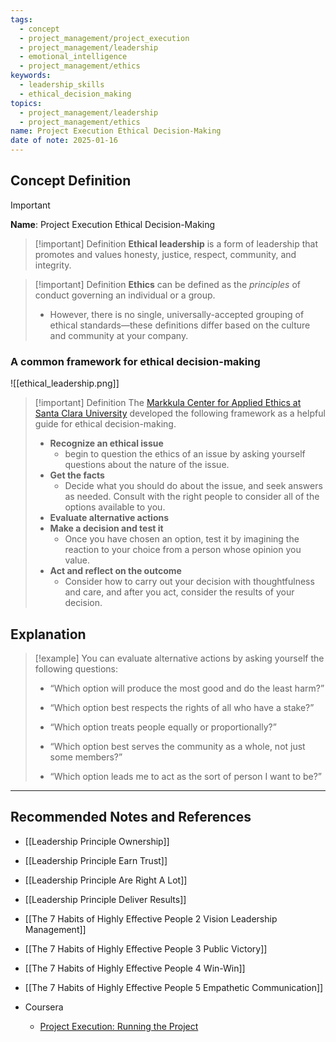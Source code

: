 ```yaml
---
tags:
  - concept
  - project_management/project_execution
  - project_management/leadership
  - emotional_intelligence
  - project_management/ethics
keywords:
  - leadership_skills
  - ethical_decision_making
topics:
  - project_management/leadership
  - project_management/ethics
name: Project Execution Ethical Decision-Making
date of note: 2025-01-16
---
```


## Concept Definition

>[!important]
>**Name**: Project Execution Ethical Decision-Making

>[!important] Definition
>**Ethical leadership** is a form of leadership that promotes and values honesty, justice, respect, community, and integrity.


>[!important] Definition
>**Ethics** can be defined as the *principles* of conduct governing an individual or a group. 
>- However, there is no single, universally-accepted grouping of ethical standards—these definitions differ based on the culture and community at your company.

### A common framework for ethical decision-making

![[ethical_leadership.png]]

>[!important] Definition
>The [Markkula Center for Applied Ethics at Santa Clara University](https://www.scu.edu/ethics/ethics-resources/ethical-decision-making/) developed the following framework as a helpful guide for ethical decision-making.
>- **Recognize an ethical issue**
>	- begin to question the ethics of an issue by asking yourself questions about the nature of the issue.
>- **Get the facts**
>	- Decide what you should do about the issue, and seek answers as needed. Consult with the right people to consider all of the options available to you.
>- **Evaluate alternative actions**
>- **Make a decision and test it**
>	- Once you have chosen an option, test it by imagining the reaction to your choice from a person whose opinion you value.
>- **Act and reflect on the outcome**
>	- Consider how to carry out your decision with thoughtfulness and care, and after you act, consider the results of your decision.



## Explanation

>[!example]
>You can evaluate alternative actions by asking yourself the following questions:
> 
> - “Which option will produce the most good and do the least harm?”
>     
> - “Which option best respects the rights of all who have a stake?” 
>     
> - “Which option treats people equally or proportionally?”
>     
> - “Which option best serves the community as a whole, not just some members?”
>     
> - “Which option leads me to act as the sort of person I want to be?”






-----------
##  Recommended Notes and References


- [[Leadership Principle Ownership]]
- [[Leadership Principle Earn Trust]]
- [[Leadership Principle Are Right A Lot]]
- [[Leadership Principle Deliver Results]]

- [[The 7 Habits of Highly Effective People 2 Vision Leadership Management]]
- [[The 7 Habits of Highly Effective People 3 Public Victory]]
- [[The 7 Habits of Highly Effective People 4 Win-Win]]
- [[The 7 Habits of Highly Effective People 5 Empathetic Communication]]


- Coursera
	- [Project Execution: Running the Project](https://www.coursera.org/learn/project-execution-google/home/welcome)